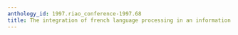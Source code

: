 ```yaml
---
anthology_id: 1997.riao_conference-1997.68
title: The integration of french language processing in an information retrieval
---
```

